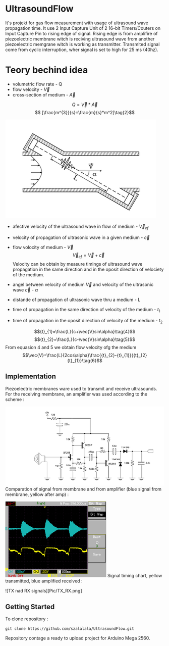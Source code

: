 # UltrasoundFlow

It's projekt for gas flow measurement with usage of ultrasound wave propagation time. It use 2 Input Capture Unit of 2 16-bit Timers/Couters on Input Capture Pin to rising edge of signal. Rising edge is from amplifire of piezoelectric membrane witch is reciving ultrasound wave from another piezoelectric memgrane witch is working as transmitter. Transmited signal come from cyclic interruption, wher signal is set to high for 25 ms (40hz).

# Teory bechind idea

* volumetric flow rate - Q
* flow velocity - $\vec{V}$
* cross-section of medium - $\vec{A}$

$$ Q=\vec{V}*\vec{A}\tag{1}$$
$$ [\frac{m^{3}}{s}=\frac{m}{s}*m^2]\tag{2}$$

![Efective velocity](Pic/Teory1.png)

* afective velocity of the ultrasound wave in flow of medium - $\vec{V}_{ef}$
* velocity of propagation of ultrasonic wave in a given medium - $\vec{c}$
* flow volocity of medium - $\vec{V}$
$$ \vec{V}_{ef}=\vec{V}+\vec{c} \tag{3}$$
Velocity can be obtain by measure timings of ultrasound wave propagation in the same direction and in the oposit direction of velociety of the medium. 

* angel between velocity of medium $\vec{V}$ and velocity of the ultrasonic wave  $\vec{c}$ - $\alpha$
* distande of propagation of ultrasonic wave thru a medium - L
* time of propagation in the same direction of velocity of the medium - ${t}_{1}$
* time of propagation in the oposit direction of velocity of the medium - ${t}_{2}$

$${t}_{1}=\frac{L}{c+\vec{V}sin\alpha}\tag{4}$$
$${t}_{2}=\frac{L}{c-\vec{V}sin\alpha}\tag{5}$$
From equasion 4 and 5 we obtain flow velocity ofg the medium
$$\vec{V}=\frac{L}{2cos\alpha}\frac{{t}_{2}-{t}_{1}}{{t}_{2}{t}_{1}}\tag{6}$$
## Implementation

Piezoelectric membranes ware used to transmit and receive ultrasounds. For the receiving membrane, an amplifier was used according to the scheme :

![Receiving amplifier](Pic/amp_schem.png)
Comparation of signal from membrane and from amplifier (blue signal from membrane, yellow after amp) :

![Amp of RX](Pic/RX_amp.png)
Signal timing chart, yellow transmitted, blue amplified received :

![TX nad RX signals][Pic/TX_RX.png]

## Getting Started

To clone repository :
```
git clone https://github.com/szalalala/UltrasoundFlow.git
```
Repository contage a ready to upload project for Arduino Mega 2560.
